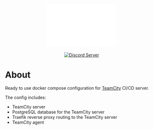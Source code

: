 <p align="center">
    <br />
    <a href="https://rapier.tabitabi.dev">
        <img src="assets/wordmark.svg" alt="WordMark" width="230" />
    </a>
    <br />
    <br />
    <a href="https://discord.gg/wKumgdQrWy">
        <img src="https://img.shields.io/discord/1139991588324507708?color=5865F2&logo=discord&label=Discord" alt="Discord Server" />
    </a>
</p>

# About

Ready to use docker compose configuration for [TeamCity](https://www.jetbrains.com/teamcity/) CI/CD server.

The config includes:
- TeamCity server
- PostgreSQL database for the TeamCity server
- Traefik reverse proxy routing to the TeamCity server
- TeamCity agent